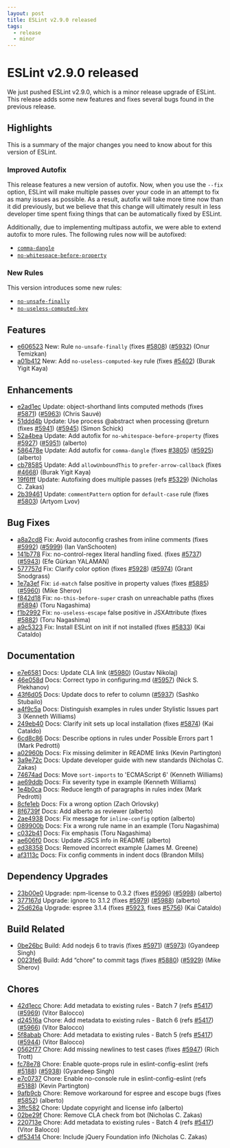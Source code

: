 ```yaml
---
layout: post
title: ESLint v2.9.0 released
tags:
  - release
  - minor
---
```

# ESLint v2.9.0 released

We just pushed ESLint v2.9.0, which is a minor release upgrade of ESLint. This release adds some new features and fixes several bugs found in the previous release.

## Highlights

This is a summary of the major changes you need to know about for this version of ESLint.

### Improved Autofix

This release features a new version of autofix. Now, when you use the `--fix` option, ESLint will make multiple passes over your code in an attempt to fix as many issues as possible. As a result, autofix will take more time now than it did previously, but we believe that this change will ultimately result in less developer time spent fixing things that can be automatically fixed by ESLint.

Additionally, due to implementing multipass autofix, we were able to extend autofix to more rules. The following rules now will be autofixed:

* [`comma-dangle`](http://eslint.org/docs/rules/comma-dangle)
* [`no-whitespace-before-property`](http://eslint.org/docs/rules/no-whitespace-before-property)

### New Rules

This version introduces some new rules:

* [`no-unsafe-finally`](http://eslint.org/docs/rules/no-unsafe-finally)
* [`no-useless-computed-key`](http://eslint.org/docs/rules/no-useless-computed-key)


## Features


* [e606523](https://github.com/eslint/eslint/commit/e606523) New: Rule `no-unsafe-finally` (fixes [#5808](https://github.com/eslint/eslint/issues/5808)) ([#5932](https://github.com/eslint/eslint/issues/5932)) (Onur Temizkan)
* [a01b412](https://github.com/eslint/eslint/commit/a01b412) New: Add `no-useless-computed-key` rule (fixes [#5402](https://github.com/eslint/eslint/issues/5402)) (Burak Yigit Kaya)




## Enhancements


* [e2ad1ec](https://github.com/eslint/eslint/commit/e2ad1ec) Update: object-shorthand lints computed methods (fixes [#5871](https://github.com/eslint/eslint/issues/5871)) ([#5963](https://github.com/eslint/eslint/issues/5963)) (Chris Sauvé)
* [51ddd4b](https://github.com/eslint/eslint/commit/51ddd4b) Update: Use process @abstract when processing @return (fixes [#5941](https://github.com/eslint/eslint/issues/5941)) ([#5945](https://github.com/eslint/eslint/issues/5945)) (Simon Schick)
* [52a4bea](https://github.com/eslint/eslint/commit/52a4bea) Update: Add autofix for `no-whitespace-before-property` (fixes [#5927](https://github.com/eslint/eslint/issues/5927)) ([#5951](https://github.com/eslint/eslint/issues/5951)) (alberto)
* [586478e](https://github.com/eslint/eslint/commit/586478e) Update: Add autofix for `comma-dangle` (fixes [#3805](https://github.com/eslint/eslint/issues/3805)) ([#5925](https://github.com/eslint/eslint/issues/5925)) (alberto)
* [cb78585](https://github.com/eslint/eslint/commit/cb78585) Update: Add `allowUnboundThis` to `prefer-arrow-callback` (fixes [#4668](https://github.com/eslint/eslint/issues/4668)) (Burak Yigit Kaya)
* [19f6fff](https://github.com/eslint/eslint/commit/19f6fff) Update: Autofixing does multiple passes (refs [#5329](https://github.com/eslint/eslint/issues/5329)) (Nicholas C. Zakas)
* [2b39461](https://github.com/eslint/eslint/commit/2b39461) Update: `commentPattern` option for `default-case` rule (fixes [#5803](https://github.com/eslint/eslint/issues/5803)) (Artyom Lvov)




## Bug Fixes


* [a8a2cd8](https://github.com/eslint/eslint/commit/a8a2cd8) Fix: Avoid autoconfig crashes from inline comments (fixes [#5992](https://github.com/eslint/eslint/issues/5992)) ([#5999](https://github.com/eslint/eslint/issues/5999)) (Ian VanSchooten)
* [141b778](https://github.com/eslint/eslint/commit/141b778) Fix: no-control-regex literal handling fixed. (fixes [#5737](https://github.com/eslint/eslint/issues/5737)) ([#5943](https://github.com/eslint/eslint/issues/5943)) (Efe Gürkan YALAMAN)
* [577757d](https://github.com/eslint/eslint/commit/577757d) Fix: Clarify color option (fixes [#5928](https://github.com/eslint/eslint/issues/5928)) ([#5974](https://github.com/eslint/eslint/issues/5974)) (Grant Snodgrass)
* [1e7a3ef](https://github.com/eslint/eslint/commit/1e7a3ef) Fix: `id-match` false positive in property values (fixes [#5885](https://github.com/eslint/eslint/issues/5885)) ([#5960](https://github.com/eslint/eslint/issues/5960)) (Mike Sherov)
* [f842d18](https://github.com/eslint/eslint/commit/f842d18) Fix: `no-this-before-super` crash on unreachable paths (fixes [#5894](https://github.com/eslint/eslint/issues/5894)) (Toru Nagashima)
* [f1b2992](https://github.com/eslint/eslint/commit/f1b2992) Fix: `no-useless-escape` false positive in JSXAttribute (fixes [#5882](https://github.com/eslint/eslint/issues/5882)) (Toru Nagashima)
* [a9c5323](https://github.com/eslint/eslint/commit/a9c5323) Fix: Install ESLint on init if not installed (fixes [#5833](https://github.com/eslint/eslint/issues/5833)) (Kai Cataldo)




## Documentation


* [e7e6581](https://github.com/eslint/eslint/commit/e7e6581) Docs: Update CLA link ([#5980](https://github.com/eslint/eslint/issues/5980)) (Gustav Nikolaj)
* [46e058d](https://github.com/eslint/eslint/commit/46e058d) Docs: Correct typo in configuring.md ([#5957](https://github.com/eslint/eslint/issues/5957)) (Nick S. Plekhanov)
* [43f6d05](https://github.com/eslint/eslint/commit/43f6d05) Docs: Update docs to refer to column ([#5937](https://github.com/eslint/eslint/issues/5937)) (Sashko Stubailo)
* [a4f9c5a](https://github.com/eslint/eslint/commit/a4f9c5a) Docs: Distinguish examples in rules under Stylistic Issues part 3 (Kenneth Williams)
* [249eb40](https://github.com/eslint/eslint/commit/249eb40) Docs: Clarify init sets up local installation (fixes [#5874](https://github.com/eslint/eslint/issues/5874)) (Kai Cataldo)
* [6cd8c86](https://github.com/eslint/eslint/commit/6cd8c86) Docs: Describe options in rules under Possible Errors part 1 (Mark Pedrotti)
* [a02960b](https://github.com/eslint/eslint/commit/a02960b) Docs: Fix missing delimiter in README links (Kevin Partington)
* [3a9e72c](https://github.com/eslint/eslint/commit/3a9e72c) Docs: Update developer guide with new standards (Nicholas C. Zakas)
* [74674ad](https://github.com/eslint/eslint/commit/74674ad) Docs: Move `sort-imports` to 'ECMAScript 6' (Kenneth Williams)
* [ae69ddb](https://github.com/eslint/eslint/commit/ae69ddb) Docs: Fix severity type in example (Kenneth Williams)
* [1e4b0ca](https://github.com/eslint/eslint/commit/1e4b0ca) Docs: Reduce length of paragraphs in rules index (Mark Pedrotti)
* [8cfe1eb](https://github.com/eslint/eslint/commit/8cfe1eb) Docs: Fix a wrong option (Zach Orlovsky)
* [8f6739f](https://github.com/eslint/eslint/commit/8f6739f) Docs: Add alberto as reviewer (alberto)
* [2ae4938](https://github.com/eslint/eslint/commit/2ae4938) Docs: Fix message for `inline-config` option (alberto)
* [089900b](https://github.com/eslint/eslint/commit/089900b) Docs: Fix a wrong rule name in an example (Toru Nagashima)
* [c032b41](https://github.com/eslint/eslint/commit/c032b41) Docs: Fix emphasis (Toru Nagashima)
* [ae606f0](https://github.com/eslint/eslint/commit/ae606f0) Docs: Update JSCS info in README (alberto)
* [ed38358](https://github.com/eslint/eslint/commit/ed38358) Docs: Removed incorrect example (James M. Greene)
* [af3113c](https://github.com/eslint/eslint/commit/af3113c) Docs: Fix config comments in indent docs (Brandon Mills)




## Dependency Upgrades


* [23b00e0](https://github.com/eslint/eslint/commit/23b00e0) Upgrade: npm-license to 0.3.2 (fixes [#5996](https://github.com/eslint/eslint/issues/5996)) ([#5998](https://github.com/eslint/eslint/issues/5998)) (alberto)
* [377167d](https://github.com/eslint/eslint/commit/377167d) Upgrade: ignore to 3.1.2 (fixes [#5979](https://github.com/eslint/eslint/issues/5979)) ([#5988](https://github.com/eslint/eslint/issues/5988)) (alberto)
* [25d626a](https://github.com/eslint/eslint/commit/25d626a) Upgrade: espree 3.1.4 (fixes [#5923](https://github.com/eslint/eslint/issues/5923), fixes [#5756](https://github.com/eslint/eslint/issues/5756)) (Kai Cataldo)




## Build Related


* [0be26bc](https://github.com/eslint/eslint/commit/0be26bc) Build: Add nodejs 6 to travis (fixes [#5971](https://github.com/eslint/eslint/issues/5971)) ([#5973](https://github.com/eslint/eslint/issues/5973)) (Gyandeep Singh)
* [0023fe6](https://github.com/eslint/eslint/commit/0023fe6) Build: Add “chore” to commit tags (fixes [#5880](https://github.com/eslint/eslint/issues/5880)) ([#5929](https://github.com/eslint/eslint/issues/5929)) (Mike Sherov)




## Chores


* [42d1ecc](https://github.com/eslint/eslint/commit/42d1ecc) Chore: Add metadata to existing rules - Batch 7 (refs [#5417](https://github.com/eslint/eslint/issues/5417)) ([#5969](https://github.com/eslint/eslint/issues/5969)) (Vitor Balocco)
* [d24516a](https://github.com/eslint/eslint/commit/d24516a) Chore: Add metadata to existing rules - Batch 6 (refs [#5417](https://github.com/eslint/eslint/issues/5417)) ([#5966](https://github.com/eslint/eslint/issues/5966)) (Vitor Balocco)
* [5f8abab](https://github.com/eslint/eslint/commit/5f8abab) Chore: Add metadata to existing rules - Batch 5 (refs [#5417](https://github.com/eslint/eslint/issues/5417)) ([#5944](https://github.com/eslint/eslint/issues/5944)) (Vitor Balocco)
* [0562f77](https://github.com/eslint/eslint/commit/0562f77) Chore: Add missing newlines to test cases (fixes [#5947](https://github.com/eslint/eslint/issues/5947)) (Rich Trott)
* [fc78e78](https://github.com/eslint/eslint/commit/fc78e78) Chore: Enable quote-props rule in eslint-config-eslint (refs [#5188](https://github.com/eslint/eslint/issues/5188)) ([#5938](https://github.com/eslint/eslint/issues/5938)) (Gyandeep Singh)
* [e7c0737](https://github.com/eslint/eslint/commit/e7c0737) Chore: Enable no-console rule in eslint-config-eslint (refs [#5188](https://github.com/eslint/eslint/issues/5188)) (Kevin Partington)
* [9afb9cb](https://github.com/eslint/eslint/commit/9afb9cb) Chore: Remove workaround for espree and escope bugs (fixes [#5852](https://github.com/eslint/eslint/issues/5852)) (alberto)
* [3ffc582](https://github.com/eslint/eslint/commit/3ffc582) Chore: Update copyright and license info (alberto)
* [02be29f](https://github.com/eslint/eslint/commit/02be29f) Chore: Remove CLA check from bot (Nicholas C. Zakas)
* [220713e](https://github.com/eslint/eslint/commit/220713e) Chore: Add metadata to existing rules - Batch 4 (refs [#5417](https://github.com/eslint/eslint/issues/5417)) (Vitor Balocco)
* [df53414](https://github.com/eslint/eslint/commit/df53414) Chore: Include jQuery Foundation info (Nicholas C. Zakas)


